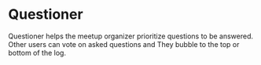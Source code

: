 # Questioner
Questioner helps the meetup organizer prioritize questions to be answered. Other users can vote on asked questions and They bubble to the top or bottom of the log.
